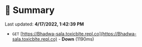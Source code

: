 # 📖 Summary
Last updated: **4/17/2022, 1:42:39 PM**

- `GET` [https://Bhadwa-sala.toxicblte.repl.co](https://Bhadwa-sala.toxicblte.repl.co) - **Down** (1190ms)
